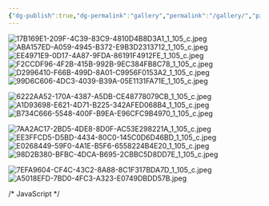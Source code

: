 ```yaml
---
{"dg-publish":true,"dg-permalink":"gallery","permalink":"/gallery/","pinned":true,"contentClasses":"gallery","created":"2024-03-30T16:43:00.000+00:00","updated":"2024-11-23T11:55:40.225+00:00"}
---
```



![17B169E1-209F-4C39-83C9-4810D4B8D3A1_1_105_c.jpeg](/img/user/resources/gallery/17B169E1-209F-4C39-83C9-4810D4B8D3A1_1_105_c.jpeg)
![ABA157ED-A059-4945-B372-E9B3D2313712_1_105_c.jpeg](/img/user/resources/ABA157ED-A059-4945-B372-E9B3D2313712_1_105_c.jpeg)
![EE4971E9-0D17-4A87-9FDA-86191F4912FE_1_105_c.jpeg](/img/user/resources/EE4971E9-0D17-4A87-9FDA-86191F4912FE_1_105_c.jpeg)
![F2CCDF96-4F2B-415B-992B-9EC384FB8C78_1_105_c.jpeg](/img/user/resources/F2CCDF96-4F2B-415B-992B-9EC384FB8C78_1_105_c.jpeg)
![D2996410-F66B-499D-8A01-C9956F0153A2_1_105_c.jpeg](/img/user/resources/D2996410-F66B-499D-8A01-C9956F0153A2_1_105_c.jpeg)
![99D6C606-4DC3-4039-B39A-05E1131FA71E_1_105_c.jpeg](/img/user/resources/99D6C606-4DC3-4039-B39A-05E1131FA71E_1_105_c.jpeg)

![6222AA52-170A-4387-A5DB-CE48778079CB_1_105_c.jpeg](/img/user/resources/6222AA52-170A-4387-A5DB-CE48778079CB_1_105_c.jpeg)
![A1D93698-E621-4D71-B225-342AFED068B4_1_105_c.jpeg](/img/user/resources/A1D93698-E621-4D71-B225-342AFED068B4_1_105_c.jpeg)
![B734C666-5548-400F-B9EA-E96CFC9B4970_1_105_c.jpeg](/img/user/resources/B734C666-5548-400F-B9EA-E96CFC9B4970_1_105_c.jpeg)

![7AA2AC17-2BD5-4DE8-8D0F-AC53E298221A_1_105_c.jpeg](/img/user/resources/gallery/7AA2AC17-2BD5-4DE8-8D0F-AC53E298221A_1_105_c.jpeg)
![EE3FFCD5-D5BD-4434-80C0-145C0D6D46BD_1_105_c.jpeg](/img/user/resources/gallery/EE3FFCD5-D5BD-4434-80C0-145C0D6D46BD_1_105_c.jpeg)
![E0268449-59F0-4A1E-B5F6-6558224B4E20_1_105_c.jpeg](/img/user/resources/E0268449-59F0-4A1E-B5F6-6558224B4E20_1_105_c.jpeg)![98D2B380-BFBC-4DCA-B695-2CBBC5D8DD7E_1_105_c.jpeg](/img/user/resources/98D2B380-BFBC-4DCA-B695-2CBBC5D8DD7E_1_105_c.jpeg)

![7EFA9604-CF4C-43C2-8A88-8C1F317BDA7D_1_105_c.jpeg](/img/user/resources/7EFA9604-CF4C-43C2-8A88-8C1F317BDA7D_1_105_c.jpeg)![A5018EFD-7BD0-4FC3-A323-E0749DBDD57B.jpeg](/img/user/resources/A5018EFD-7BD0-4FC3-A323-E0749DBDD57B.jpeg)


<style>

/* Base gallery styles */
.gallery {
  column-count: 4;
  column-gap: 1rem;
  padding: 1rem;
}

@media (max-width: 1200px) {
  .gallery {
    column-count: 3;
  }
}

@media (max-width: 800px) {
  .gallery {
    column-count: 2;
  }
}

@media (max-width: 400px) {
  .gallery {
    column-count: 1;
  }
}

.gallery img {
  width: 100%;
  height: auto;
  margin-bottom: 1rem;
  display: block;
  cursor: pointer;
  transition: opacity 0.3s ease;
}

.gallery img:hover {
  opacity: 0.9;
}

/* Modal styles */
.modal {
  display: none;
  position: fixed;
  top: 0;
  left: 0;
  right: 0;
  bottom: 0;
  background: rgba(0, 0, 0, 0.9);
  z-index: 1000;
  padding: 2rem;
  box-sizing: border-box;
}

.modal.active {
  display: flex;
  justify-content: center;
  align-items: center;
}

.modal img {
  max-width: 90%;
  max-height: 90vh;
  object-fit: contain;
}

.close-button {
  position: absolute;
  top: 1rem;
  right: 1rem;
  background: white;
  border: none;
  width: 2rem;
  height: 2rem;
  border-radius: 50%;
  cursor: pointer;
  display: flex;
  align-items: center;
  justify-content: center;
  font-size: 1.2rem;
  font-weight: bold;
}

.close-button:hover {
  background: #eee;
}
</style>

/* JavaScript */
<script>
// Create modal elements
const modal = document.createElement('div');
modal.className = 'modal';
const modalImg = document.createElement('img');
const closeButton = document.createElement('button');
closeButton.className = 'close-button';
closeButton.innerHTML = '×';
modal.appendChild(modalImg);
modal.appendChild(closeButton);
document.body.appendChild(modal);

// Add click handlers to all gallery images
document.querySelectorAll('.gallery img').forEach(img => {
  img.addEventListener('click', () => {
    modalImg.src = img.src;
    modal.classList.add('active');
  });
});

// Close modal when clicking close button or outside the image
closeButton.addEventListener('click', () => {
  modal.classList.remove('active');
});

modal.addEventListener('click', (e) => {
  if (e.target === modal) {
    modal.classList.remove('active');
  }
});

// Close modal with escape key
document.addEventListener('keydown', (e) => {
  if (e.key === 'Escape' && modal.classList.contains('active')) {
    modal.classList.remove('active');
  }
});
</script>